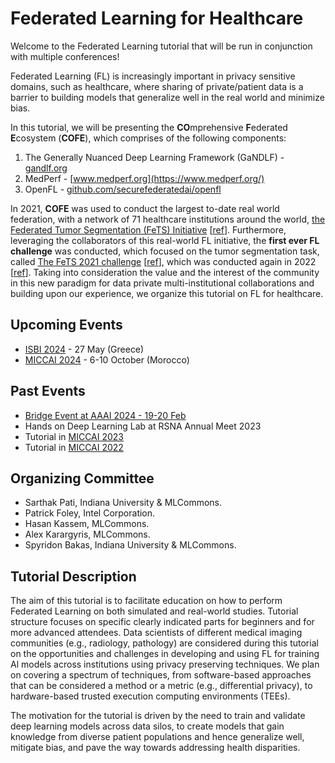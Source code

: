 # Federated Learning for Healthcare

Welcome to the Federated Learning tutorial that will be run in conjunction with multiple conferences!

Federated Learning (FL) is increasingly important in privacy sensitive domains, such as healthcare, where sharing of private/patient data is a barrier to building models that generalize well in the real world and minimize bias.

In this tutorial, we will be presenting the **CO**mprehensive **F**ederated **E**cosystem (**COFE**), which comprises of the following components:

1. The Generally Nuanced Deep Learning Framework (GaNDLF) - [gandlf.org](https://gandlf.org)
2. MedPerf - [www.medperf.org](https://www.medperf.org/)
3. OpenFL - [github.com/securefederatedai/openfl](https://github.com/securefederatedai/openfl/)

In 2021, **COFE** was used to conduct the largest to-date real world federation, with a network of 71 healthcare institutions around the world, [the Federated Tumor Segmentation (FeTS) Initiative](http://www.fets.ai/) [[ref](https://doi.org/10.1038/s41467-022-33407-5)]. Furthermore, leveraging the collaborators of this real-world FL initiative, the **first ever FL challenge** was conducted, which focused on the tumor segmentation task, called [The FeTS 2021 challenge](https://miccai2021.fets.ai/) [[ref](https://doi.org/10.48550/arXiv.2105.05874)], which was conducted again in 2022 [[ref](https://synapse.org/fets)]. Taking into consideration the value and the interest of the community in this new paradigm for data private multi-institutional collaborations and building upon our experience, we organize this tutorial on FL for healthcare.

## Upcoming Events

- [ISBI 2024](https://biomedicalimaging.org/2024/tutorials-final/#:~:text=TUTORIAL%207%3A%20FEDERATED%20LEARNING%20IN%20HEALTHCARE) - 27 May (Greece)
- [MICCAI 2024](https://conferences.miccai.org/2024/en/PROGRAM.html) - 6-10 October (Morocco)

## Past Events

- [Bridge Event at AAAI 2024 - 19-20 Feb](https://aaai.org/aaai-conference/aaai-24-bridge-list/#bp08)
- Hands on Deep Learning Lab at RSNA Annual Meet 2023
- Tutorial in [MICCAI 2023](https://conferences.miccai.org/2023/en/)
- Tutorial in [MICCAI 2022](https://intel.github.io/fl-tutorial/)

## Organizing Committee 

- Sarthak Pati, Indiana University & MLCommons.
- Patrick Foley, Intel Corporation.
- Hasan Kassem, MLCommons.
- Alex Karargyris, MLCommons.
- Spyridon Bakas, Indiana University & MLCommons.

## Tutorial Description

The aim of this tutorial is to facilitate education on how to perform Federated Learning on both simulated and real-world studies. Tutorial structure focuses on specific clearly indicated parts for beginners and for more advanced attendees. Data scientists of different medical imaging communities (e.g., radiology, pathology) are considered during this tutorial on the opportunities and challenges in developing and using FL for training Al models across institutions using privacy preserving techniques. We plan on covering a spectrum of techniques, from software-based approaches that can be considered a method or a metric (e.g., differential privacy), to hardware-based trusted execution computing environments (TEEs).

The motivation for the tutorial is driven by the need to train and validate deep learning models across data silos, to create models that gain knowledge from diverse patient populations and hence generalize well, mitigate bias, and pave the way towards addressing health disparities.

